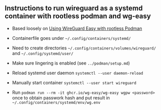 ## Instructions to run wireguard as a systemd container with rootless podman and wg-easy

- Based loosely on [Using WireGuard Easy with rootless Podman](https://github.com/wg-easy/wg-easy/wiki/Using-WireGuard-Easy-with-rootless-Podman-%28incl.-Kubernetes-yaml-file-generation%29)

- Containerfile goes under `~/.config/containers/systemd/`
- Need to create directories `~/.config/containers/volumes/wireguard/` and `~/.config/systemd/user/`
- Make sure lingering is enabled (see `../podman/setup.md`)
- Reload systemd user daemon `systemctl --user daemon-reload`
- Manually start container `systemctl --user start wireguard`
- Run `podman run --rm -it ghcr.io/wg-easy/wg-easy wgpw <password>` once to obtain passwork hash and put result in `~/.config/containers/systemd/env/wg.env`